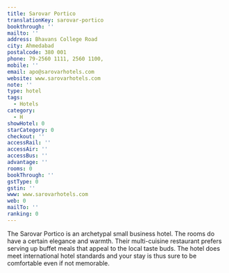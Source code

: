 ```yaml
---
title: Sarovar Portico
translationKey: sarovar-portico
bookthrough: ''
mailto: ''
address: Bhavans College Road
city: Ahmedabad
postalcode: 380 001
phone: 79-2560 1111, 2560 1100,
mobile: ''
email: apo@sarovarhotels.com
website: www.sarovarhotels.com
note: ''
type: hotel
tags:
  - Hotels
category:
  - H
showHotel: 0
starCategory: 0
checkout: ''
accessRail: ''
accessAir: ''
accessBus: ''
advantage: ''
rooms: 0
bookThrough: ''
gstType: 0
gstin: ''
www: www.sarovarhotels.com
web: 0
mailTo: ''
ranking: 0
---
```







The Sarovar Portico is an archetypal small business hotel.     The rooms do have a certain elegance and warmth. Their multi-cuisine restaurant prefers serving up buffet meals that appeal to the local taste buds.     The hotel does meet international hotel standards and your stay is thus sure to be comfortable even if not memorable.